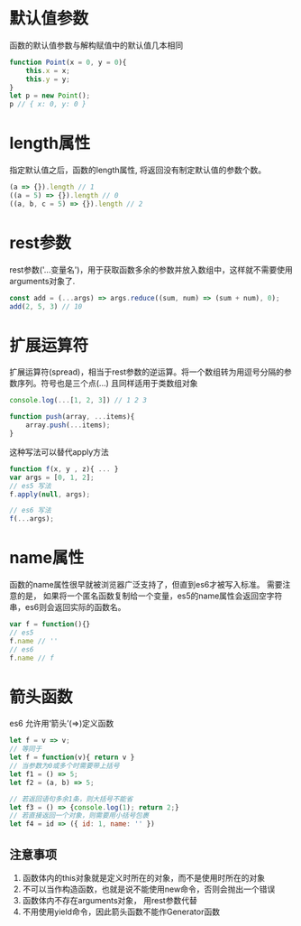 # 默认值参数
函数的默认值参数与解构赋值中的默认值几本相同
```javascript
function Point(x = 0, y = 0){
    this.x = x;
    this.y = y;
}
let p = new Point();
p // { x: 0, y: 0 }
```

# length属性
指定默认值之后，函数的length属性, 将返回没有制定默认值的参数个数。
```javascript
(a => {}).length // 1
((a = 5) => {}).length // 0
((a, b, c = 5) => {}).length // 2
```

# rest参数
rest参数('...变量名')，用于获取函数多余的参数并放入数组中，这样就不需要使用arguments对象了.
```javascript
const add = (...args) => args.reduce((sum, num) => (sum + num), 0);
add(2, 5, 3) // 10
```

# 扩展运算符
扩展运算符(spread)，相当于rest参数的逆运算。将一个数组转为用逗号分隔的参数序列。符号也是三个点(...)
且同样适用于类数组对象
```javascript
console.log(...[1, 2, 3]) // 1 2 3

function push(array, ...items){
    array.push(...items);
}
```
这种写法可以替代apply方法
```javascript
function f(x, y , z){ ... }
var args = [0, 1, 2];
// es5 写法
f.apply(null, args);

// es6 写法
f(...args);
```

# name属性
函数的name属性很早就被浏览器广泛支持了，但直到es6才被写入标准。
需要注意的是， 如果将一个匿名函数复制给一个变量，es5的name属性会返回空字符串，es6则会返回实际的函数名。
```javascript
var f = function(){}
// es5
f.name // ''
// es6
f.name // f
```

# 箭头函数
es6 允许用‘箭头’(=>)定义函数
```javascript
let f = v => v;
// 等同于
let f = function(v){ return v }
// 当参数为0或多个时需要带上括号
let f1 = () => 5;
let f2 = (a, b) => 5;

// 若返回语句多余1条，则大括号不能省
let f3 = () => {console.log(1); return 2;}
// 若直接返回一个对象，则需要用小括号包裹
let f4 = id => ({ id: 1, name: '' })
```
## 注意事项
1. 函数体内的this对象就是定义时所在的对象，而不是使用时所在的对象
2. 不可以当作构造函数，也就是说不能使用new命令，否则会抛出一个错误
3. 函数体内不存在arguments对象， 用rest参数代替
4. 不用使用yield命令，因此箭头函数不能作Generator函数








